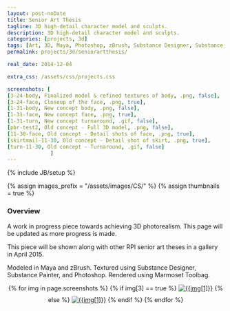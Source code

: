 ```yaml
---
layout: post-noDate
title: Senior Art Thesis
tagline: 3D high-detail character model and sculpts.
description: 3D high-detail character model and sculpts.
categories: [projects, 3d]
tags: [Art, 3D, Maya, Photoshop, zBrush, Substance Designer, Substance Painter, Marmoset Toolbag]
permalink: projects/3d/seniorartthesis/

real_date: 2014-12-04

extra_css: /assets/css/projects.css

screenshots: [
[3-24-body, Finalized model & refined textures of body, .png, false],
[3-24-face, Closeup of the face, .png, true],
[1-31-body, New concept body, .png, false],
[1-31-face, New concept face, .png, true],
[1-31-turn, New concept turnaround, .gif, false],
[pbr-test2, Old concept - Full 3D model, .png, false],
[11-30-face, Old concept - Detail shots of face, .png, true],
[skirtmail-11-30, Old concept - Detail shot of skirt, .png, true],
[turn-11-30, Old concept - Turnaround, .gif, false]
              ]
---
```

{% include JB/setup %}

{% assign images_prefix = "/assets/images/CS/" %}
{% assign thumbnails = true %}

<h3>Overview</h3>

A work in progress piece towards achieving 3D photorealism. This page will be updated as more progress is made.

This piece will be shown along with other RPI senior art theses in a gallery in April 2015. 

Modeled in Maya and zBrush. Textured using Substance Designer, Substance Painter, and Photoshop. Rendered using Marmoset Toolbag.

<div id="slideshow" style="text-align: center;">
{% for img in page.screenshots %}
    {% if img[3] == true %}
    <a href="{{images_prefix}}{{img[0]}}{{img[2]}}"><img src= "{{images_prefix}}{{img[0]}}-tn{{img[2]}}" alt="{{img[1]}}" class="img-responsive" style="margin-bottom: 10px"></a>
    {% else %}
    <a href="{{images_prefix}}{{img[0]}}{{img[2]}}"><img src= "{{images_prefix}}{{img[0]}}{{img[2]}}" alt="{{img[1]}}" class="img-responsive" style="margin-bottom: 10px"></a>
    {% endif %}
{% endfor %}
</div>

<script>
    $('#slideshow').photobox('a', {history:false, time:0, counter:false});
</script>


&nbsp;
